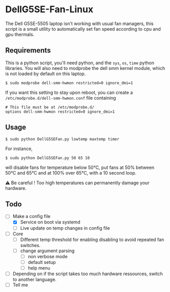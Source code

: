 # DellG5SE-Fan-Linux
The Dell G5SE-5505 laptop isn't working with usual fan managers, this script is a small utility to automatically set fan speed according to cpu and gpu thermals.
## Requirements
This is a python script, you'll need python, and the `sys`, `os`, `time` python libraries.
You will also need to modprobe the dell smm kernel module, which is not loaded by default on this laptop.
```shell
$ sudo modprobe dell-smm-hwmon restricted=0 ignore_dmi=1
```
If you want this setting to stay upon reboot, you can create a `/etc/modprobe.d/dell-smm-hwmon.conf` file containing
```shell
# This file must be at /etc/modprobe.d/
options dell-smm-hwmon restricted=0 ignore_dmi=1
```
## Usage
```shell
$ sudo python DellG5SEFan.py lowtemp maxtemp timer
```
For instance, 
```shell
$ sudo python DellG5SEFan.py 50 65 10
```
will disable fans for temperature below 50°C, put fans at 50% between 50°C and 65°C and at 100% over 65°C, with a 10 second loop.

:warning: Be careful ! Too high temperatures can permanently damage your hardware.

## Todo
- [ ] Make a config file
  - [x] Service on boot via systemd
  - [ ] Live update on temp changes in config file
- [ ] Core 
  - [ ] Different temp threshold for enabling disabling to avoid repeated fan switches.
  - [ ] change argument parsing
    - [ ] non verbose mode
    - [ ] default setup
    - [ ] help menu
- [ ] Depending on if the script takes too much hardware ressources, switch to another language.
- [ ] Tell me 
